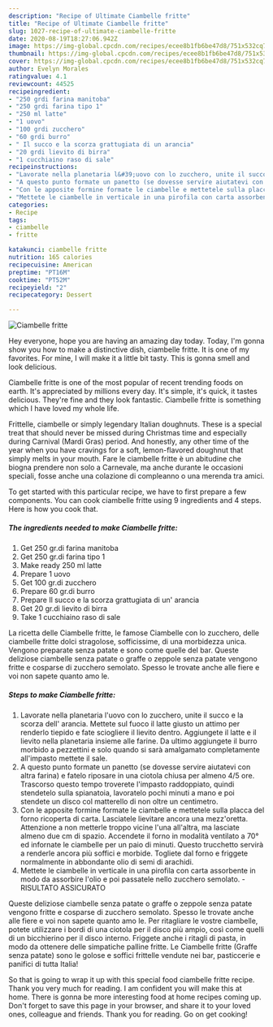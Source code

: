 ```yaml
---
description: "Recipe of Ultimate Ciambelle fritte"
title: "Recipe of Ultimate Ciambelle fritte"
slug: 1027-recipe-of-ultimate-ciambelle-fritte
date: 2020-08-19T18:27:06.942Z
image: https://img-global.cpcdn.com/recipes/ecee8b1fb6be47d8/751x532cq70/ciambelle-fritte-recipe-main-photo.jpg
thumbnail: https://img-global.cpcdn.com/recipes/ecee8b1fb6be47d8/751x532cq70/ciambelle-fritte-recipe-main-photo.jpg
cover: https://img-global.cpcdn.com/recipes/ecee8b1fb6be47d8/751x532cq70/ciambelle-fritte-recipe-main-photo.jpg
author: Evelyn Morales
ratingvalue: 4.1
reviewcount: 44525
recipeingredient:
- "250 grdi farina manitoba"
- "250 grdi farina tipo 1"
- "250 ml latte"
- "1 uovo"
- "100 grdi zucchero"
- "60 grdi burro"
- " Il succo e la scorza grattugiata di un arancia"
- "20 grdi lievito di birra"
- "1 cucchiaino raso di sale"
recipeinstructions:
- "Lavorate nella planetaria l&#39;uovo con lo zucchero, unite il succo e la scorza dell&#39; arancia. Mettete sul fuoco il latte giusto un attimo per renderlo tiepido e fate sciogliere il lievito dentro. Aggiungete il latte e il lievito nella planetaria insieme alle farine. Da ultimo aggiungete il burro morbido a pezzettini e solo quando si sarà amalgamato completamente all&#39;impasto mettete il sale."
- "A questo punto formate un panetto (se dovesse servire aiutatevi con altra farina) e fatelo riposare in una ciotola chiusa per almeno 4/5 ore. Trascorso questo tempo troverete l&#39;impasto raddoppiato, quindi stendetelo sulla spianatoia, lavoratelo pochi minuti a mano e poi stendete un disco col matterello di non oltre un centimetro."
- "Con le apposite formine formate le ciambelle e mettetele sulla placca del forno ricoperta di carta. Lasciatele lievitare ancora una mezz&#39;oretta. Attenzione a non metterle troppo vicine l&#39;una all&#39;altra, ma lasciate almeno due cm di spazio. Accendete il forno in modalità ventilato a 70° ed infornate le ciambelle per un paio di minuti. Questo trucchetto servirà a renderle ancora più soffici e morbide. Togliete dal forno e friggete normalmente in abbondante olio di semi di arachidi."
- "Mettete le ciambelle in verticale in una pirofila con carta assorbente in modo da assorbire l&#39;olio e poi passatele nello zucchero semolato.  RISULTATO ASSICURATO"
categories:
- Recipe
tags:
- ciambelle
- fritte

katakunci: ciambelle fritte 
nutrition: 165 calories
recipecuisine: American
preptime: "PT16M"
cooktime: "PT52M"
recipeyield: "2"
recipecategory: Dessert

---
```



![Ciambelle fritte](https://img-global.cpcdn.com/recipes/ecee8b1fb6be47d8/751x532cq70/ciambelle-fritte-recipe-main-photo.jpg)

Hey everyone, hope you are having an amazing day today. Today, I'm gonna show you how to make a distinctive dish, ciambelle fritte. It is one of my favorites. For mine, I will make it a little bit tasty. This is gonna smell and look delicious.

Ciambelle fritte is one of the most popular of recent trending foods on earth. It's appreciated by millions every day. It's simple, it's quick, it tastes delicious. They're fine and they look fantastic. Ciambelle fritte is something which I have loved my whole life.

Frittelle, ciambelle or simply legendary Italian doughnuts. These is a special treat that should never be missed during Christmas time and especially during Carnival (Mardi Gras) period. And honestly, any other time of the year when you have cravings for a soft, lemon-flavored doughnut that simply melts in your mouth. Fare le ciambelle fritte è un abitudine che biogna prendere non solo a Carnevale, ma anche durante le occasioni speciali, fosse anche una colazione di compleanno o una merenda tra amici.


To get started with this particular recipe, we have to first prepare a few components. You can cook ciambelle fritte using 9 ingredients and 4 steps. Here is how you cook that.

<!--inarticleads1-->

##### The ingredients needed to make Ciambelle fritte:

1. Get 250 gr.di farina manitoba
1. Get 250 gr.di farina tipo 1
1. Make ready 250 ml latte
1. Prepare 1 uovo
1. Get 100 gr.di zucchero
1. Prepare 60 gr.di burro
1. Prepare  Il succo e la scorza grattugiata di un&#39; arancia
1. Get 20 gr.di lievito di birra
1. Take 1 cucchiaino raso di sale


La ricetta delle Ciambelle fritte, le famose Ciambelle con lo zucchero, delle ciambelle fritte dolci stragolose, sofficissime, di una morbidezza unica. Vengono preparate senza patate e sono come quelle del bar. Queste deliziose ciambelle senza patate o graffe o zeppole senza patate vengono fritte e cosparse di zucchero semolato. Spesso le trovate anche alle fiere e voi non sapete quanto amo le. 

<!--inarticleads2-->

##### Steps to make Ciambelle fritte:

1. Lavorate nella planetaria l&#39;uovo con lo zucchero, unite il succo e la scorza dell&#39; arancia. Mettete sul fuoco il latte giusto un attimo per renderlo tiepido e fate sciogliere il lievito dentro. Aggiungete il latte e il lievito nella planetaria insieme alle farine. Da ultimo aggiungete il burro morbido a pezzettini e solo quando si sarà amalgamato completamente all&#39;impasto mettete il sale.
1. A questo punto formate un panetto (se dovesse servire aiutatevi con altra farina) e fatelo riposare in una ciotola chiusa per almeno 4/5 ore. Trascorso questo tempo troverete l&#39;impasto raddoppiato, quindi stendetelo sulla spianatoia, lavoratelo pochi minuti a mano e poi stendete un disco col matterello di non oltre un centimetro.
1. Con le apposite formine formate le ciambelle e mettetele sulla placca del forno ricoperta di carta. Lasciatele lievitare ancora una mezz&#39;oretta. Attenzione a non metterle troppo vicine l&#39;una all&#39;altra, ma lasciate almeno due cm di spazio. Accendete il forno in modalità ventilato a 70° ed infornate le ciambelle per un paio di minuti. Questo trucchetto servirà a renderle ancora più soffici e morbide. Togliete dal forno e friggete normalmente in abbondante olio di semi di arachidi.
1. Mettete le ciambelle in verticale in una pirofila con carta assorbente in modo da assorbire l&#39;olio e poi passatele nello zucchero semolato.  - RISULTATO ASSICURATO


Queste deliziose ciambelle senza patate o graffe o zeppole senza patate vengono fritte e cosparse di zucchero semolato. Spesso le trovate anche alle fiere e voi non sapete quanto amo le. Per ritagliare le vostre ciambelle, potete utilizzare i bordi di una ciotola per il disco più ampio, così come quelli di un bicchierino per il disco interno. Friggete anche i ritagli di pasta, in modo da ottenere delle simpatiche palline fritte. Le Ciambelle fritte (Graffe senza patate) sono le golose e soffici frittelle vendute nei bar, pasticcerie e panifici di tutta Italia! 

So that is going to wrap it up with this special food ciambelle fritte recipe. Thank you very much for reading. I am confident you will make this at home. There is gonna be more interesting food at home recipes coming up. Don't forget to save this page in your browser, and share it to your loved ones, colleague and friends. Thank you for reading. Go on get cooking!
